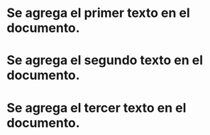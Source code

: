 
# Se agrega el primer texto en el documento.

# Se agrega el segundo texto en el documento.

# Se agrega el tercer texto en el documento.
